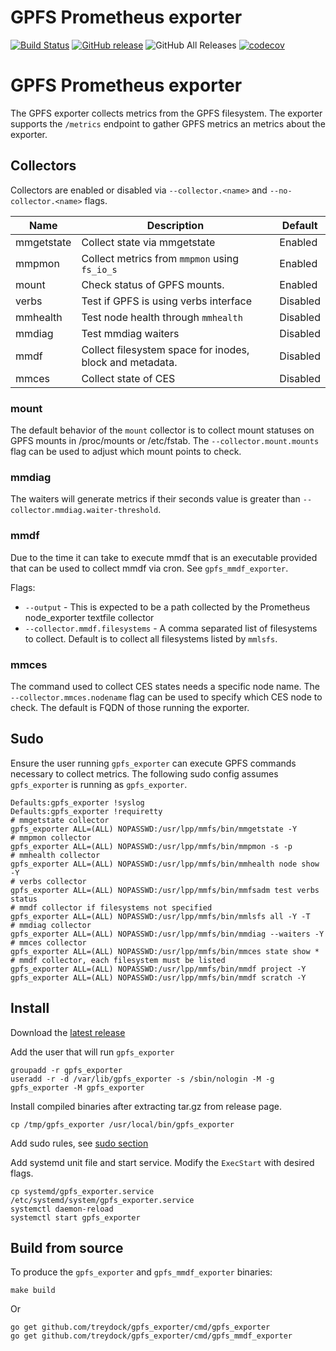 # GPFS Prometheus exporter

[![Build Status](https://circleci.com/gh/treydock/gpfs_exporter/tree/master.svg?style=shield)](https://circleci.com/gh/treydock/gpfs_exporter)
[![GitHub release](https://img.shields.io/github/v/release/treydock/gpfs_exporter?include_prereleases&sort=semver)](https://github.com/treydock/gpfs_exporter/releases/latest)
![GitHub All Releases](https://img.shields.io/github/downloads/treydock/gpfs_exporter/total)
[![codecov](https://codecov.io/gh/treydock/gpfs_exporter/branch/master/graph/badge.svg)](https://codecov.io/gh/treydock/gpfs_exporter)

# GPFS Prometheus exporter

The GPFS exporter collects metrics from the GPFS filesystem.
The exporter supports the `/metrics` endpoint to gather GPFS metrics an metrics about the exporter.

## Collectors

Collectors are enabled or disabled via `--collector.<name>` and `--no-collector.<name>` flags.

Name | Description | Default
-----|-------------|--------
mmgetstate | Collect state via mmgetstate | Enabled
mmpmon| Collect metrics from `mmpmon` using `fs_io_s` | Enabled
mount | Check status of GPFS mounts. | Enabled
verbs | Test if GPFS is using verbs interface | Disabled
mmhealth | Test node health through `mmhealth` | Disabled
mmdiag | Test mmdiag waiters | Disabled
mmdf | Collect filesystem space for inodes, block and metadata. | Disabled
mmces | Collect state of CES | Disabled

### mount

The default behavior of the `mount` collector is to collect mount statuses on GPFS mounts in /proc/mounts or /etc/fstab. The `--collector.mount.mounts` flag can be used to adjust which mount points to check.

### mmdiag

The waiters will generate metrics if their seconds value is greater than `--collector.mmdiag.waiter-threshold`.

### mmdf

Due to the time it can take to execute mmdf that is an executable provided that can be used to collect mmdf via cron. See `gpfs_mmdf_exporter`.

Flags:

* `--output` - This is expected to be a path collected by the Prometheus node_exporter textfile collector
* `--collector.mmdf.filesystems` - A comma separated list of filesystems to collect. Default is to collect all filesystems listed by `mmlsfs`.

### mmces

The command used to collect CES states needs a specific node name.
The `--collector.mmces.nodename` flag can be used to specify which CES node to check.
The default is FQDN of those running the exporter.

## Sudo

Ensure the user running `gpfs_exporter` can execute GPFS commands necessary to collect metrics.
The following sudo config assumes `gpfs_exporter` is running as `gpfs_exporter`.

```
Defaults:gpfs_exporter !syslog
Defaults:gpfs_exporter !requiretty
# mmgetstate collector
gpfs_exporter ALL=(ALL) NOPASSWD:/usr/lpp/mmfs/bin/mmgetstate -Y
# mmpmon collector
gpfs_exporter ALL=(ALL) NOPASSWD:/usr/lpp/mmfs/bin/mmpmon -s -p
# mmhealth collector
gpfs_exporter ALL=(ALL) NOPASSWD:/usr/lpp/mmfs/bin/mmhealth node show -Y
# verbs collector
gpfs_exporter ALL=(ALL) NOPASSWD:/usr/lpp/mmfs/bin/mmfsadm test verbs status
# mmdf collector if filesystems not specified
gpfs_exporter ALL=(ALL) NOPASSWD:/usr/lpp/mmfs/bin/mmlsfs all -Y -T
# mmdiag collector
gpfs_exporter ALL=(ALL) NOPASSWD:/usr/lpp/mmfs/bin/mmdiag --waiters -Y
# mmces collector
gpfs_exporter ALL=(ALL) NOPASSWD:/usr/lpp/mmfs/bin/mmces state show *
# mmdf collector, each filesystem must be listed
gpfs_exporter ALL=(ALL) NOPASSWD:/usr/lpp/mmfs/bin/mmdf project -Y
gpfs_exporter ALL=(ALL) NOPASSWD:/usr/lpp/mmfs/bin/mmdf scratch -Y
```

## Install

Download the [latest release](https://github.com/treydock/gpfs_exporter/releases)

Add the user that will run `gpfs_exporter`

```
groupadd -r gpfs_exporter
useradd -r -d /var/lib/gpfs_exporter -s /sbin/nologin -M -g gpfs_exporter -M gpfs_exporter
```

Install compiled binaries after extracting tar.gz from release page.

```
cp /tmp/gpfs_exporter /usr/local/bin/gpfs_exporter
```

Add sudo rules, see [sudo section](#sudo)

Add systemd unit file and start service. Modify the `ExecStart` with desired flags.

```
cp systemd/gpfs_exporter.service /etc/systemd/system/gpfs_exporter.service
systemctl daemon-reload
systemctl start gpfs_exporter
```

## Build from source

To produce the `gpfs_exporter` and `gpfs_mmdf_exporter` binaries:

```
make build
```

Or

```
go get github.com/treydock/gpfs_exporter/cmd/gpfs_exporter
go get github.com/treydock/gpfs_exporter/cmd/gpfs_mmdf_exporter
```
